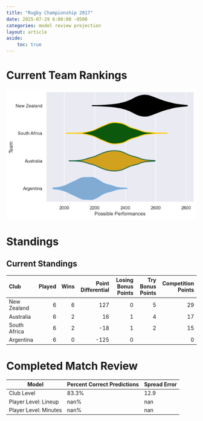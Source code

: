 ```yaml
---  
title: "Rugby Championship 2017"  
date: 2025-07-29 6:00:00 -0500  
categories: model review projection  
layout: article  
aside:  
    toc: true  
---
```

# Current Team Rankings


![Club Rankings](plots/rankings_Rugby_Championship_2017.png)
# Standings

## Current Standings


| Club         |   Played |   Wins |   Point Differential |   Losing Bonus Points |   Try Bonus Points |   Competition Points |
|:-------------|---------:|-------:|---------------------:|----------------------:|-------------------:|---------------------:|
| New Zealand  |        6 |      6 |                  127 |                     0 |                  5 |                   29 |
| Australia    |        6 |      2 |                   16 |                     1 |                  4 |                   17 |
| South Africa |        6 |      2 |                  -18 |                     1 |                  2 |                   15 |
| Argentina    |        6 |      0 |                 -125 |                     0 |                    |                    0 |



# Completed Match Review


| Model | Percent Correct Predictions | Spread Error |
| ------ | ------ | ------ |
| Club Level | 83.3% | 12.9 |
| Player Level: Lineup | nan% | nan |
| Player Level: Minutes | nan% | nan |

